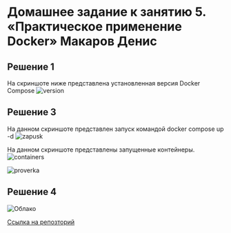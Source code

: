 # Домашнее задание к занятию 5. «Практическое применение Docker» Макаров Денис

## Решение 1

На скриншоте ниже представлена установленная версия Docker Compose 
![version](https://github.com/user-attachments/assets/788a5975-f756-4f6d-a172-101df8a2c319)

## Решение 3
На данном скриншоте представлен запуск командой docker compose up -d
![zapusk](https://github.com/user-attachments/assets/9303bafd-a3d3-4fc2-a67f-0a8df275a818)

На данном скриншоте представлены запущенные контейнеры.
![containers](https://github.com/user-attachments/assets/7757caff-ec88-471b-9674-3ec5b7cbaaf5)

![proverka](https://github.com/user-attachments/assets/85130591-73ac-4b8a-b605-1d7dc045931d)


## Решение 4

![Облако](https://github.com/user-attachments/assets/47dd380a-fb24-45bd-8a8c-07f6ff037c60)

[Ссылка на репозторий](https://github.com/Makarov-Denis/shvirtd-example-python)
 
